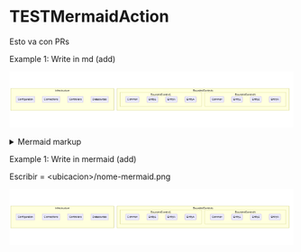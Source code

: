 # TESTMermaidAction

Esto va con PRs

Example 1: Write in  md (add)

<!-- generated by mermaid compile action - START -->
![~mermaid diagram 1~](/docs/diagrams/images/README-md-1.png)
<details>
  <summary>Mermaid markup</summary>

```mermaid
graph BR
        subgraph BoundedContexts
          subgraph BoundedContext1
            Common1(Common)
            entity11(Entity1)
            entity1N(EntityN)
            entity1aN(EntityA)
        end

          subgraph BoundedContextN
            CommonN(Common)
            entityN1(Entity1)
            entityN2(Entity2)
            entityNN(EntityN)
          end
        end
        subgraph Infrastructure
          Configuration
          Connections
          Controllers
          Datasources
        end
```

</details>
<!-- generated by mermaid compile action - END -->

Example 1: Write in  mermaid (add)

Escribir = \<ubicacion\>/nome-mermaid.png

![Example](/docs/diagrams/a-mermaid.png)

